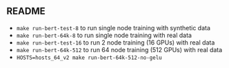 ## README

- `make run-bert-test-8` to run single node training with synthetic data
- `make run-bert-64k-8` to run single node training with real data
- `make run-bert-test-16` to run 2 node training (16 GPUs) with real data
- `make run-bert-64k-512` to run 64 node training (512 GPUs) with real data
- `HOSTS=hosts_64_v2 make run-bert-64k-512-no-gelu`
